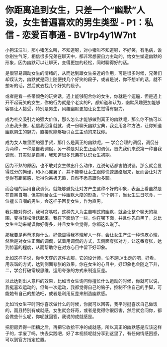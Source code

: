 # 你距离追到女生，只差一个“幽默”人设，女生普遍喜欢的男生类型 - P1：私信 - 恋爱百事通 - BV1rp4y1W7nt

小狗汪汪叫，那小猪怎么叫，不知道呀，对小猪叫不知道呀，不好笑，有毛病，诶你别生气呀，相信很多兄弟在聊天中，都非常想要自力主动的，给女生塑造幽默的形象，因为幽默可以让聊天，变得更加的轻松，同时聊得好的话。

是很容易调动女生的情绪的，从而达到跟女生亲近的作用，可是很多时候，兄弟们却误认为，幽默就是网上随便找几个好笑的段子，或者是说，你不想听的话，就不想听的话，然后就去找几个好笑的段子。

或者是看一些带颜色的玩笑话，遇上能够配合你的女生，你就是个逗逼，但是遇上开不起玩笑的女生，你的行为就是个老实的P，都知道和认为，幽默风趣更加能够容易让人接受，特别是男生，风趣幽默更加让女生觉得有魅力。

成为社交吸引力的强大价值，那么怎么才能够做到真正的幽默呢，那么你不妨可以点击我头像，私信我回复就就，说一份聊天幽默宝典，我会用各种方法，让你知道幽默男生的魅力，直接就能够吸引女生主动的来找你。

成为女人堆里面的强手货，那什么是真正的幽默呢，一 学会合理的调侃，调侃分为两种，一种是自我调侃，另一种是对女生正面的调侃，首先我们来说第一种自我调侃，其实就是自黑，我知道很多兄弟在认识女生初期。

因为不熟的原因，也不敢对女生做出什么动作，连说句话都害怕说错，那么就会显得过分的拘谨，和小心翼翼了，并不能够让女生跟你快速熟络起来，反而会让对方觉得有距离感，觉得你呆板无趣，自然不愿意跟你多聊。

而合理的运用自我调侃，就能够避免让对方产生这种不好的印象，表面上看虽然是在自黑自嘲，但实则给女生一种幽默大度的形象，举个例子，当女生生日吃食，一位擅长自嘲的男生，会这样子回复女生，作为直男。

我只能对你说，我可贪嘴啦，这种先入为主自嘲式的幽默，就会让整个聊天的氛围，变得轻松活跃起来，我在下面动了一些，你在哪下面，并且你先自黑了，总比女生主动来嘲讽你好得多，并且女生会觉得，你都这么说了。

那我要是再苛求你什么，好像显得我不理解人一样，会让女生产生一种愧疚心理，然后是对女生正面的调侃，试着用调侃的方式，去侧面夸张对方，让这番夸张，达到惊喜的程度，从而帮助你在对方心目中留下好印象。

比如这样子说，你今天穿的这件衣服，它的设计师，怕不是LV出走的吧，好看，用诙谐的方式，达到侧面夸张的效果，你在女生的心目中，好印象也会随之下升，二，学会打破常规思维，运用夸张的方式来制造反差。

以此达到出人意料的效果，比如当女生询问你擅长什么运动的时候，你就可以说，我挺喜欢运动的，但每一次运动，我都觉得自己的脑子，控制不住自己的手脚，可能她有自己的想法吧，或者是利用反差来制造幽默感。

比如当女生平时问你喜欢做什么的时候，你就可以回答，我平时挺喜欢自己做饭的，而且特别有成就感，女生就会好奇，或者是觉得你很厉害，然后就会问你，都会做些什么呢，你呢就回答，我说的成就感是。

把厨房弄得一团糟之后，再把它收拾干净的成就感，所以真正的幽默感是应该这样子的，学废了吗，快去实践吧，好了本视频呢就分享到这里了，有任何情感困惑，可以到官方指定位置。

